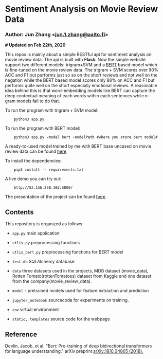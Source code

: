 # Sentiment Analysis on Movie Review Data
### Author: Jun Zhang \<jun.1.zhang@aalto.fi>

**\# Updated on Feb 22th, 2020**  

This repos is mainly about a simple RESTful api for sentiment analysis on movie review data. The api is built with **Flask**. Now the simple website support two different models: trigram+SVM and a [BERT](https://github.com/google-research/bert) based model which is fine-tuned on the movie review data. The trigram + SVM scores over 90% ACC and F1 but performs just so so on the short reviews and not well on the negation while the BERT based model scores only 88% on ACC and F1 but performs quite well on the short especially emotional reviews. A reasonable idea behind this is that word-embedding models like BERT can capture the deep contextual meaning of each words within each sentences while n-gram models fail to do that.  

To run the program with trigram + SVM model:

        python3 app.py

To run the program with BERT model:

        python3 app.py -model bert -modelPath #where you store bert model#

A ready-to-used model trained by me with BERT base uncased on movie review data can be found [here](https://drive.google.com/drive/folders/1Fb-bwNUewYckwTQVu3A0pwkAK2znVex8?usp=sharing).

To install the dependencies:

        pip3 install -r requirements.txt

A live demo you can try out:

        http://52.156.250.103:5000/

The presentation of the project can be found [here](https://docs.google.com/presentation/d/1mENl24uh39z9Ett99aFVKVXii-qRruEmsRaLOm6jhvk/edit?usp=sharing).

## Contents

This repository is organized as follows:

 * `app.py` main application

 * `utlis.py` preprocessing functions

  * `utlis_bert.py` preprocessing functions for BERT model

 * `test.db` SQLAlchemy database

 * `data` three datasets used in the projects, MDB dataset (movie_data), Rotten Tomato(rottenTomatoes) dataset from Kaggle and one dataset from the company(movie_review_data).

 * `model` - pretrained models used for feature extraction and prediction

 * `jupyter_notebook` sourcecode for experiments on training.

 * `env` virtual environment

 * `static, templates` source code for the webpage


 ## Reference

Devlin, Jacob, et al. "Bert: Pre-training of deep bidirectional transformers for language understanding." arXiv preprint [arXiv:1810.04805 (2018).](https://arxiv.org/abs/1810.04805)
